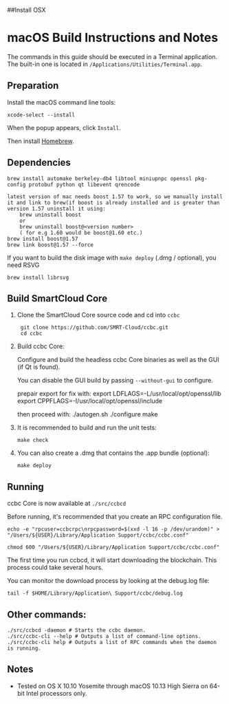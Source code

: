 ##Install OSX

macOS Build Instructions and Notes
====================================
The commands in this guide should be executed in a Terminal application.
The built-in one is located in `/Applications/Utilities/Terminal.app`.

Preparation
-----------
Install the macOS command line tools:

`xcode-select --install`

When the popup appears, click `Install`.

Then install [Homebrew](https://brew.sh).

Dependencies
----------------------

    brew install automake berkeley-db4 libtool miniupnpc openssl pkg-config protobuf python qt libevent qrencode
	
	latest version of mac needs boost 1.57 to work, so we manually install it and link to brew(if boost is already installed and is greater than version 1.57 uninstall it using: 
		brew uninstall boost
		or
		brew uninstall boost@<version number>
		( for e.g 1.60 would be boost@1.60 etc.)
	brew install boost@1.57
	brew link boost@1.57 --force
	
If you want to build the disk image with `make deploy` (.dmg / optional), you need RSVG

    brew install librsvg

Build SmartCloud Core
------------------------

1. Clone the SmartCloud Core source code and cd into `ccbc`

        git clone https://github.com/SMRT-Cloud/ccbc.git
        cd ccbc

2.  Build ccbc Core:

    Configure and build the headless ccbc Core binaries as well as the GUI (if Qt is found).

    You can disable the GUI build by passing `--without-gui` to configure.

	prepair export for fix with:
		export LDFLAGS=-L/usr/local/opt/openssl/lib
		export CPPFLAGS=-I/usr/local/opt/openssl/include
	
	then proceed with:
        ./autogen.sh
        ./configure
        make

3.  It is recommended to build and run the unit tests:

        make check

4.  You can also create a .dmg that contains the .app bundle (optional):

        make deploy

Running
-------

ccbc Core is now available at `./src/ccbcd`

Before running, it's recommended that you create an RPC configuration file.

    echo -e "rpcuser=ccbcrpc\nrpcpassword=$(xxd -l 16 -p /dev/urandom)" > "/Users/${USER}/Library/Application Support/ccbc/ccbc.conf"

    chmod 600 "/Users/${USER}/Library/Application Support/ccbc/ccbc.conf"

The first time you run ccbcd, it will start downloading the blockchain. This process could take several hours.

You can monitor the download process by looking at the debug.log file:

    tail -f $HOME/Library/Application\ Support/ccbc/debug.log

Other commands:
-------

    ./src/ccbcd -daemon # Starts the ccbc daemon.
    ./src/ccbc-cli --help # Outputs a list of command-line options.
    ./src/ccbc-cli help # Outputs a list of RPC commands when the daemon is running.

Notes
-----

* Tested on OS X 10.10 Yosemite through macOS 10.13 High Sierra on 64-bit Intel processors only.

